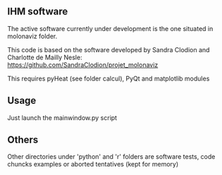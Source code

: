 ## IHM software
The active software currently under development is the one situated in molonaviz folder.

This code is based on the software developed by Sandra Clodion and Charlotte de Mailly Nesle:<br/>
https://github.com/SandraClodion/projet_molonaviz
    
This requires pyHeat (see folder calcul), PyQt and matplotlib modules

## Usage
Just launch the mainwindow.py script

## Others
Other directories under 'python' and 'r' folders are software tests, code chuncks examples or aborted tentatives (kept for memory)
